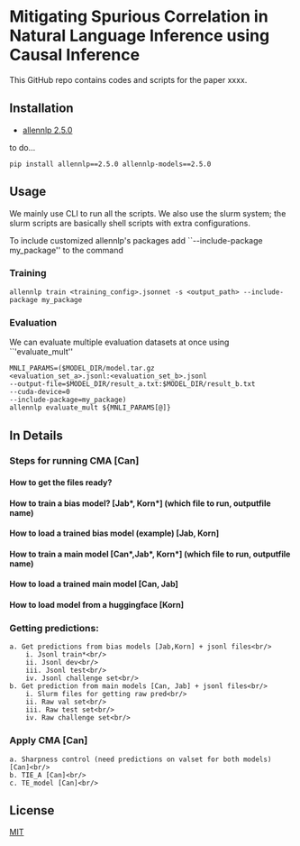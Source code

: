 # Mitigating Spurious Correlation in Natural Language Inference using Causal Inference

This GitHub repo contains codes and scripts for the paper xxxx.

## Installation

- [allennlp 2.5.0](https://github.com/allenai/allennlp/tree/v2.5.0)

to do...

```shell
pip install allennlp==2.5.0 allennlp-models==2.5.0
```

## Usage

We mainly use CLI to run all the scripts.  We also use the slurm system; the slurm scripts are basically shell scripts with extra configurations. 

To include customized allennlp's packages add ``--include-package my_package'' to the command

### Training 

```shell
allennlp train <training_config>.jsonnet -s <output_path> --include-package my_package
```

### Evaluation

We can evaluate multiple evaluation datasets at once using ``'evaluate_mult''

```shell
MNLI_PARAMS=($MODEL_DIR/model.tar.gz  
<evaluation_set_a>.jsonl:<evaluation_set_b>.jsonl
--output-file=$MODEL_DIR/result_a.txt:$MODEL_DIR/result_b.txt
--cuda-device=0
--include-package=my_package)
allennlp evaluate_mult ${MNLI_PARAMS[@]}
```


## In Details

### Steps for running CMA [Can]
#### How to get the files ready?
#### How to train a bias model?  [Jab*, Korn*]  (which file to run, outputfile name)
#### How to load a trained bias model (example) [Jab, Korn]
#### How to train a main model  [Can*,Jab*, Korn*]  (which file to run, outputfile name)
#### How to load a trained main model [Can, Jab]
#### How to load model from a huggingface  [Korn]
        
### Getting predictions:<br/>
    a. Get predictions from bias models [Jab,Korn] + jsonl files<br/>
        i. Jsonl train*<br/>
        ii. Jsonl dev<br/>
        iii. Jsonl test<br/>
        iv. Jsonl challenge set<br/>
    b. Get prediction from main models [Can, Jab] + jsonl files<br/>
        i. Slurm files for getting raw pred<br/>
        ii. Raw val set<br/>
        iii. Raw test set<br/>
        iv. Raw challenge set<br/>
### Apply CMA [Can]
    a. Sharpness control (need predictions on valset for both models) [Can]<br/>
    b. TIE_A [Can]<br/>
    c. TE_model [Can]<br/>

## License
[MIT](https://choosealicense.com/licenses/mit/)

